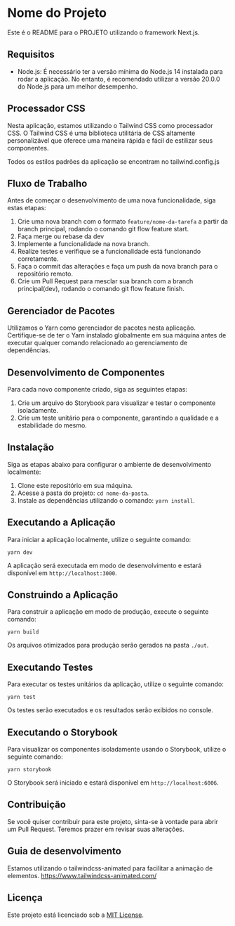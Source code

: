 # Nome do Projeto

Este é o README para o PROJETO utilizando o framework Next.js. 

## Requisitos

- Node.js: É necessário ter a versão mínima do Node.js 14 instalada para rodar a aplicação. No entanto, é recomendado utilizar a versão 20.0.0 do Node.js para um melhor desempenho.

## Processador CSS

Nesta aplicação, estamos utilizando o Tailwind CSS como processador CSS. O Tailwind CSS é uma biblioteca utilitária de CSS altamente personalizável que oferece uma maneira rápida e fácil de estilizar seus componentes.

Todos os estilos padrões da aplicação se encontram no tailwind.config.js

## Fluxo de Trabalho

Antes de começar o desenvolvimento de uma nova funcionalidade, siga estas etapas:

1. Crie uma nova branch com o formato `feature/nome-da-tarefa` a partir da branch principal, rodando o comando git flow feature start.
2. Faça merge ou rebase da dev
3. Implemente a funcionalidade na nova branch.
4. Realize testes e verifique se a funcionalidade está funcionando corretamente.
5. Faça o commit das alterações e faça um push da nova branch para o repositório remoto.
6. Crie um Pull Request para mesclar sua branch com a branch principal(dev), rodando o comando git flow feature finish.

## Gerenciador de Pacotes

Utilizamos o Yarn como gerenciador de pacotes nesta aplicação. Certifique-se de ter o Yarn instalado globalmente em sua máquina antes de executar qualquer comando relacionado ao gerenciamento de dependências.

## Desenvolvimento de Componentes

Para cada novo componente criado, siga as seguintes etapas:

1. Crie um arquivo do Storybook para visualizar e testar o componente isoladamente.
2. Crie um teste unitário para o componente, garantindo a qualidade e a estabilidade do mesmo.

## Instalação

Siga as etapas abaixo para configurar o ambiente de desenvolvimento localmente:

1. Clone este repositório em sua máquina.
2. Acesse a pasta do projeto: `cd nome-da-pasta`.
3. Instale as dependências utilizando o comando: `yarn install`.

## Executando a Aplicação

Para iniciar a aplicação localmente, utilize o seguinte comando:

```shell
yarn dev
```

A aplicação será executada em modo de desenvolvimento e estará disponível em `http://localhost:3000`.

## Construindo a Aplicação

Para construir a aplicação em modo de produção, execute o seguinte comando:

```shell
yarn build
```

Os arquivos otimizados para produção serão gerados na pasta `./out`.

## Executando Testes

Para executar os testes unitários da aplicação, utilize o seguinte comando:

```shell
yarn test
```

Os testes serão executados e os resultados serão exibidos no console.

## Executando o Storybook

Para visualizar os componentes isoladamente usando o Storybook, utilize o seguinte comando:

```shell
yarn storybook
```

O Storybook será iniciado e estará disponível em `http://localhost:6006`.

## Contribuição

Se você quiser contribuir para este projeto, sinta-se à vontade para abrir um Pull Request. Teremos prazer em revisar suas alterações.

## Guia de desenvolvimento

Estamos utilizando o tailwindcss-animated para facilitar a animação de elementos. https://www.tailwindcss-animated.com/

## Licença

Este projeto está licenciado sob a [MIT License](LICENSE).